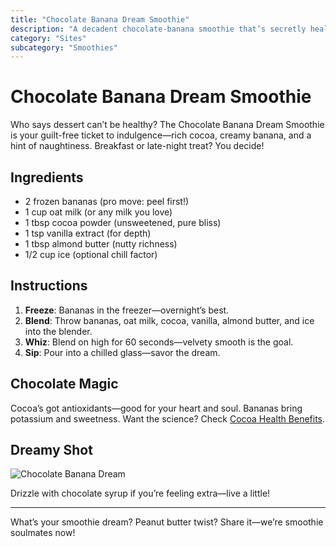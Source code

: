 ```yaml
---
title: "Chocolate Banana Dream Smoothie"
description: "A decadent chocolate-banana smoothie that’s secretly healthy."
category: "Sites"
subcategory: "Smoothies"
---
```


# Chocolate Banana Dream Smoothie

Who says dessert can’t be healthy? The Chocolate Banana Dream Smoothie is your guilt-free ticket to indulgence—rich cocoa, creamy banana, and a hint of naughtiness. Breakfast or late-night treat? You decide!

## Ingredients

- 2 frozen bananas (pro move: peel first!)
- 1 cup oat milk (or any milk you love)
- 1 tbsp cocoa powder (unsweetened, pure bliss)
- 1 tsp vanilla extract (for depth)
- 1 tbsp almond butter (nutty richness)
- 1/2 cup ice (optional chill factor)

## Instructions

1. **Freeze**: Bananas in the freezer—overnight’s best.
2. **Blend**: Throw bananas, oat milk, cocoa, vanilla, almond butter, and ice into the blender.
3. **Whiz**: Blend on high for 60 seconds—velvety smooth is the goal.
4. **Sip**: Pour into a chilled glass—savor the dream.

## Chocolate Magic

Cocoa’s got antioxidants—good for your heart and soul. Bananas bring potassium and sweetness. Want the science? Check [Cocoa Health Benefits](https://www.webmd.com/diet/health-benefits-cocoa-powder).

## Dreamy Shot

![Chocolate Banana Dream](https://images.unsplash.com/photo-1577805947697-89e182386d99?ixlib=rb-4.0.3&auto=format&fit=crop&w=800&q=80)

Drizzle with chocolate syrup if you’re feeling extra—live a little!

---

What’s your smoothie dream? Peanut butter twist? Share it—we’re smoothie soulmates now!
